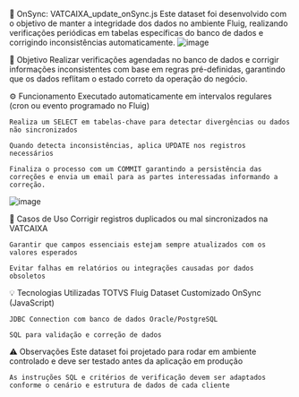 🔄 OnSync: VATCAIXA_update_onSync.js
Este dataset foi desenvolvido com o objetivo de manter a integridade dos dados no ambiente Fluig, realizando verificações periódicas em tabelas específicas do banco de dados e corrigindo inconsistências automaticamente.
![image](https://github.com/user-attachments/assets/7fc8f2f1-341e-495b-b00d-2893bbf9f0dc)

🎯 Objetivo
Realizar verificações agendadas no banco de dados e corrigir informações inconsistentes com base em regras pré-definidas, garantindo que os dados reflitam o estado correto da operação do negócio.

⚙️ Funcionamento
    Executado automaticamente em intervalos regulares (cron ou evento programado no Fluig)

    Realiza um SELECT em tabelas-chave para detectar divergências ou dados não sincronizados

    Quando detecta inconsistências, aplica UPDATE nos registros necessários

    Finaliza o processo com um COMMIT garantindo a persistência das correções e envia um email para as partes interessadas informando a correção.

![image](https://github.com/user-attachments/assets/f2c24eae-4e2b-409a-8842-e5bb103e516a)

📌 Casos de Uso
    Corrigir registros duplicados ou mal sincronizados na VATCAIXA

    Garantir que campos essenciais estejam sempre atualizados com os valores esperados

    Evitar falhas em relatórios ou integrações causadas por dados obsoletos

💡 Tecnologias Utilizadas
    TOTVS Fluig Dataset Customizado OnSync (JavaScript)

    JDBC Connection com banco de dados Oracle/PostgreSQL

    SQL para validação e correção de dados

⚠️ Observações
    Este dataset foi projetado para rodar em ambiente controlado e deve ser testado antes da aplicação em produção

    As instruções SQL e critérios de verificação devem ser adaptados conforme o cenário e estrutura de dados de cada cliente

